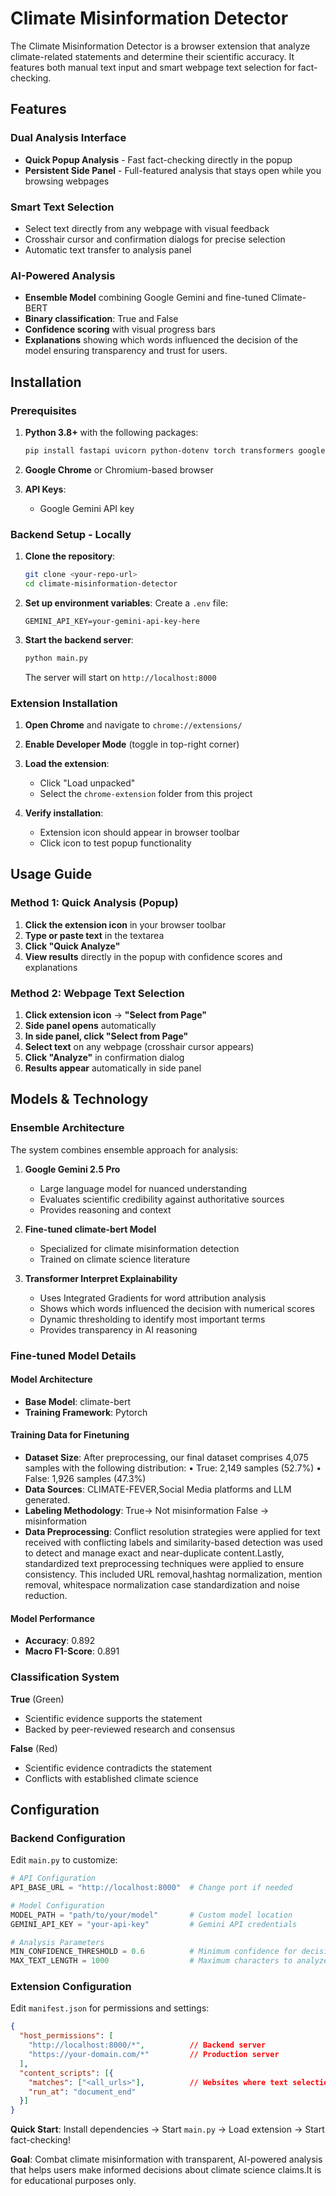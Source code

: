 # Climate Misinformation Detector


The Climate Misinformation Detector is a browser extension that  analyze climate-related statements and determine their scientific accuracy. It features both manual text input and smart webpage text selection for  fact-checking.

## Features

### Dual Analysis Interface
- **Quick Popup Analysis** - Fast fact-checking directly in the popup
- **Persistent Side Panel** - Full-featured analysis that stays open while you browsing webpages

### Smart Text Selection
- Select text directly from any webpage with visual feedback
- Crosshair cursor and confirmation dialogs for precise selection
- Automatic text transfer to analysis panel

### AI-Powered Analysis
- **Ensemble  Model** combining Google Gemini and fine-tuned Climate-BERT
- **Binary classification**: True and False
- **Confidence scoring** with visual progress bars
- **Explanations** showing which words influenced the decision of the model ensuring transparency and trust for users.



## Installation

### Prerequisites

1. **Python 3.8+** with the following packages:
   ```bash
   pip install fastapi uvicorn python-dotenv torch transformers google-generativeai transformers-interpret
   ```

2. **Google Chrome** or Chromium-based browser

3. **API Keys**:
   - Google Gemini API key


### Backend Setup - Locally

1. **Clone the repository**:
   ```bash
   git clone <your-repo-url>
   cd climate-misinformation-detector
   ```

2. **Set up environment variables**:
   Create a `.env` file:
   ```env
   GEMINI_API_KEY=your-gemini-api-key-here
   ```

3. **Start the backend server**:
   ```bash
   python main.py
   ```
   The server will start on `http://localhost:8000`

### Extension Installation

1. **Open Chrome** and navigate to `chrome://extensions/`

2. **Enable Developer Mode** (toggle in top-right corner)

3. **Load the extension**:
   - Click "Load unpacked"
   - Select the `chrome-extension` folder from this project

4. **Verify installation**:
   - Extension icon should appear in browser toolbar
   - Click icon to test popup functionality



## Usage Guide

### Method 1: Quick Analysis (Popup)

1. **Click the extension icon** in your browser toolbar
2. **Type or paste text** in the textarea
3. **Click "Quick Analyze"** 
4. **View results** directly in the popup with confidence scores and explanations

### Method 2: Webpage Text Selection

1. **Click extension icon** → **"Select from Page"**
2. **Side panel opens** automatically
3. **In side panel, click "Select from Page"** 
4. **Select text** on any webpage (crosshair cursor appears)
5. **Click "Analyze"** in confirmation dialog
6. **Results appear** automatically in side panel



## Models & Technology

### Ensemble Architecture

The system combines ensemble approach for analysis:

1. **Google Gemini 2.5 Pro**
   - Large language model for nuanced understanding
   - Evaluates scientific credibility against authoritative sources
   - Provides reasoning and context

2. **Fine-tuned climate-bert Model**
   - Specialized for climate misinformation detection
   - Trained on climate science literature
   

3. **Transformer Interpret Explainability**
   - Uses Integrated Gradients for word attribution analysis
   - Shows which words influenced the decision with numerical scores
   - Dynamic thresholding to identify most important terms
   - Provides transparency in AI reasoning

### Fine-tuned Model Details

#### Model Architecture
- **Base Model**: climate-bert
- **Training Framework**: Pytorch

#### Training Data for Finetuning
- **Dataset Size**: After preprocessing, our final dataset comprises 4,075 samples with the following distribution:
 • True: 2,149 samples (52.7%)
 • False: 1,926 samples (47.3%)
- **Data Sources**: CLIMATE-FEVER,Social Media platforms and LLM generated.
- **Labeling Methodology**: True-> Not misinformation False -> misinformation
- **Data Preprocessing**:  Conflict resolution strategies were applied for text received with conflicting labels and similarity-based detection was used to detect and manage exact and near-duplicate content.Lastly, standardized text preprocessing techniques were applied to ensure consistency. This included URL removal,hashtag normalization, mention removal, whitespace normalization case standardization and noise reduction.

#### Model Performance
- **Accuracy**: 0.892
- **Macro F1-Score**: 0.891


### Classification System

**True** (Green)
- Scientific evidence supports the statement
- Backed by peer-reviewed research and consensus

**False** (Red)  
- Scientific evidence contradicts the statement
- Conflicts with established climate science


## Configuration

### Backend Configuration

Edit `main.py` to customize:

```python
# API Configuration
API_BASE_URL = "http://localhost:8000"  # Change port if needed

# Model Configuration  
MODEL_PATH = "path/to/your/model"       # Custom model location
GEMINI_API_KEY = "your-api-key"         # Gemini API credentials

# Analysis Parameters
MIN_CONFIDENCE_THRESHOLD = 0.6          # Minimum confidence for decisions
MAX_TEXT_LENGTH = 1000                  # Maximum characters to analyze
```

### Extension Configuration

Edit `manifest.json` for permissions and settings:

```json
{
  "host_permissions": [
    "http://localhost:8000/*",          // Backend server
    "https://your-domain.com/*"         // Production server
  ],
  "content_scripts": [{
    "matches": ["<all_urls>"],          // Websites where text selection works
    "run_at": "document_end"
  }]
}
```




**Quick Start**: Install dependencies → Start `main.py` → Load extension → Start fact-checking! 

**Goal**: Combat climate misinformation with transparent, AI-powered analysis that helps users make informed decisions about climate science claims.It is for educational purposes only.